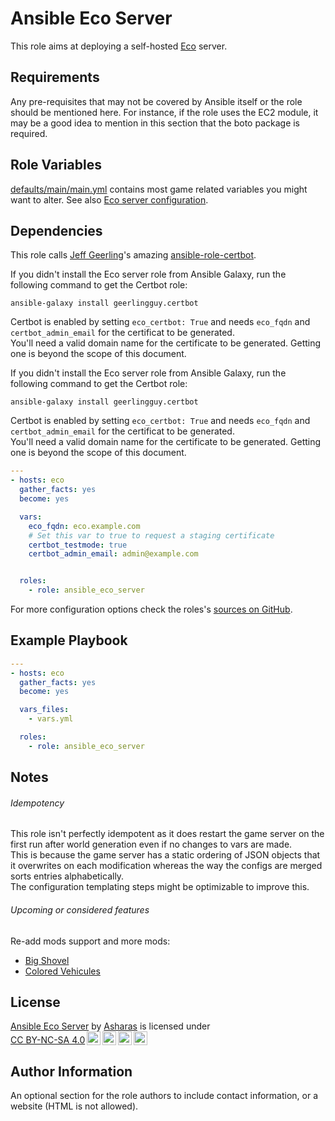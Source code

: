 Ansible Eco Server
=========

This role aims at deploying a self-hosted [Eco](https://play.eco/) server.  


Requirements
------------

Any pre-requisites that may not be covered by Ansible itself or the role should be mentioned here. For instance, if the role uses the EC2 module, it may be a good idea to mention in this section that the boto package is required.

Role Variables
--------------

[defaults/main/main.yml](defaults/main/main.yml) contains most game related variables you might want to alter. See also [Eco server configuration](https://wiki.play.eco/en/Server_Configuration).

[Formatting]: [https://nodecraft.com/support/games/eco/adding-formatting-and-colors-to-the-server-name-for-your-eco-server]

Dependencies
------------

This role calls [Jeff Geerling](https://www.jeffgeerling.com/)'s amazing [ansible-role-certbot](https://galaxy.ansible.com/geerlingguy/certbot).  

If you didn't install the Eco server role from Ansible Galaxy, run the following command to get the Certbot role:  
```
ansible-galaxy install geerlingguy.certbot
```  

Certbot is enabled by setting `eco_certbot: True` and needs `eco_fqdn` and `certbot_admin_email` for the certificat to be generated.  
You'll need a valid domain name for the certificate to be generated. Getting one is beyond the scope of this document.

If you didn't install the Eco server role from Ansible Galaxy, run the following command to get the Certbot role:  
```
ansible-galaxy install geerlingguy.certbot
```  

Certbot is enabled by setting `eco_certbot: True` and needs `eco_fqdn` and `certbot_admin_email` for the certificat to be generated.  
You'll need a valid domain name for the certificate to be generated. Getting one is beyond the scope of this document.

```yaml
---
- hosts: eco
  gather_facts: yes
  become: yes

  vars:
    eco_fqdn: eco.example.com
    # Set this var to true to request a staging certificate
    certbot_testmode: true
    certbot_admin_email: admin@example.com


  roles:
    - role: ansible_eco_server
```

For more configuration options check the roles's [sources on GitHub](https://github.com/geerlingguy/ansible-role-certbot).  


Example Playbook
----------------

```yaml
---
- hosts: eco
  gather_facts: yes
  become: yes

  vars_files:
    - vars.yml

  roles:
    - role: ansible_eco_server
```  

Notes
-----

###### Idempotency
This role isn't perfectly idempotent as it does restart the game server on the first run after world generation even if no changes to vars are made.  
This is because the game server has a static ordering of JSON objects that it overwrites on each modification whereas the way the configs are merged sorts entries alphabetically.   
The configuration templating steps might be optimizable to improve this.  

###### Upcoming or considered features
Re-add mods support and more mods:
- [Big Shovel](https://eco.mod.io/big-shovel)
- [Colored Vehicules](https://eco.mod.io/colored-vehicles)  

License
-------

 <p xmlns:cc="http://creativecommons.org/ns#" xmlns:dct="http://purl.org/dc/terms/"><a property="dct:title" rel="cc:attributionURL" href="https://gitlab.com/Asharas/ansible-eco-server">Ansible Eco Server</a> by <a rel="cc:attributionURL dct:creator" property="cc:attributionName" href="https://gitlab.com/Asharas">Asharas</a> is licensed under <a href="http://creativecommons.org/licenses/by-nc-sa/4.0/?ref=chooser-v1" target="_blank" rel="license noopener noreferrer" style="display:inline-block;">CC BY-NC-SA 4.0<img style="height:22px!important;margin-left:3px;vertical-align:text-bottom;" src="https://mirrors.creativecommons.org/presskit/icons/cc.svg?ref=chooser-v1"><img style="height:22px!important;margin-left:3px;vertical-align:text-bottom;" src="https://mirrors.creativecommons.org/presskit/icons/by.svg?ref=chooser-v1"><img style="height:22px!important;margin-left:3px;vertical-align:text-bottom;" src="https://mirrors.creativecommons.org/presskit/icons/nc.svg?ref=chooser-v1"><img style="height:22px!important;margin-left:3px;vertical-align:text-bottom;" src="https://mirrors.creativecommons.org/presskit/icons/sa.svg?ref=chooser-v1"></a></p>

Author Information
------------------

An optional section for the role authors to include contact information, or a website (HTML is not allowed).
